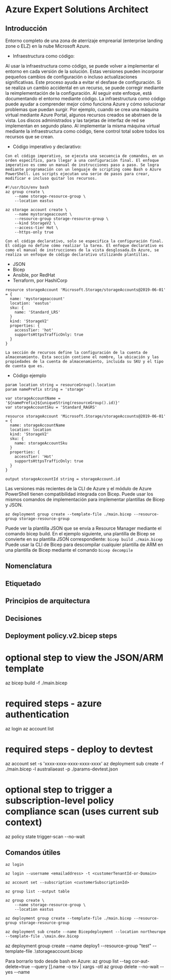 # Azure Expert Solutions Architect 

## Introducción
Entorno completo de una zona de aterrizaje emprearial (enterprise landing zone o ELZ) en la nube Microsoft Azure.
* Infraestructura como código:

Al usar la infraestructura como código, se puede volver a implementar el entorno en cada versión de la solución. Estas versiones pueden incorporar pequeños cambios de configuración o incluso actualizaciones significativas. Este proceso ayuda a evitar el desfase de configuración. Si se realiza un cambio accidental en un recurso, se puede corregir mediante la reimplementación de la configuración. Al seguir este enfoque, está documentando el entorno mediante código.
La infraestructura como código puede ayudar a comprender mejor cómo funciona Azure y cómo solucionar problemas que puedan surgir. Por ejemplo, cuando se crea una máquina virtual mediante Azure Portal, algunos recursos creados se abstraen de la vista. Los discos administrados y las tarjetas de interfaz de red se implementan en segundo plano. Al implementar la misma máquina virtual mediante la infraestructura como código, tiene control total sobre todos los recursos que se crean.
* Código imperativo y declarativo:

```Con el código imperativo, se ejecuta una secuencia de comandos, en un orden específico, para llegar a una configuración final. El enfoque imperativo es como un manual de instrucciones paso a paso. Se logra mediante programación con un lenguaje de scripting como Bash o Azure PowerShell. Los scripts ejecutan una serie de pasos para crear, modificar e incluso quitar los recursos.```

```CLI
#!/usr/bin/env bash
az group create \
    --name storage-resource-group \
    --location eastus

az storage account create \
    --name mystorageaccount \
    --resource-group storage-resource-group \
    --kind StorageV2 \
    --access-tier Hot \
    --https-only true
```

```Con el código declarativo, solo se especifica la configuración final. El código no define cómo realizar la tarea. El enfoque declarativo es como el manual de instrucciones de la vista desglosada.En Azure, se realiza un enfoque de código declarativo utilizando plantillas.```
* JSON
* Bicep
* Ansible, por RedHat
* Terraform, por HashiCorp

```
resource storageAccount 'Microsoft.Storage/storageAccounts@2019-06-01' = {
  name: 'mystorageaccount'
  location: 'eastus'
  sku: {
    name: 'Standard_LRS'
  }
  kind: 'StorageV2'
  properties: {
    accessTier: 'hot'
    supportsHttpsTrafficOnly: true
  }
}
```
```La sección de recursos define la configuración de la cuenta de almacenamiento. Esta sección contiene el nombre, la ubicación y las propiedades de la cuenta de almacenamiento, incluida su SKU y el tipo de cuenta que es.```
* Código ejemplo

```
param location string = resourceGroup().location
param namePrefix string = 'storage'

var storageAccountName = '${namePrefix}${uniqueString(resourceGroup().id)}'
var storageAccountSku = 'Standard_RAGRS'

resource storageAccount 'Microsoft.Storage/storageAccounts@2019-06-01' = {
  name: storageAccountName
  location: location
  kind: 'StorageV2'
  sku: {
    name: storageAccountSku
  }
  properties: {
    accessTier: 'Hot'
    supportsHttpsTrafficOnly: true
  }
}

output storageAccountId string = storageAccount.id
```
Las versiones más recientes de la CLI de Azure y el módulo de Azure PowerShell tienen compatibilidad integrada con Bicep. Puede usar los mismos comandos de implementación para implementar plantillas de Bicep y JSON.

```CLI
az deployment group create --template-file ./main.bicep --resource-group storage-resource-group
```

Puede ver la plantilla JSON que se envía a Resource Manager mediante el comando bicep build. En el ejemplo siguiente, una plantilla de Bicep se convierte en su plantilla JSON correspondiente:
```bicep build ./main.bicep```
Puede usar la CLI de Bicep para descompilar cualquier plantilla de ARM en una plantilla de Bicep mediante el comando ```bicep decompile```

## Nomenclatura


## Etiquetado


## Principios de arquitectura


## Decisiones

## Deployment policy.v2.bicep steps
# optional step to view the JSON/ARM template
az bicep build -f ./main.bicep

# required steps - azure authentication
az login
az account list

# required steps - deploy to devtest
az account set -s 'xxxx-xxxx-xxxx-xxxx-xxxx'
az deployment sub create -f ./main.bicep -l australiaeast -p ./params-devtest.json
# optional step to trigger a subscription-level policy compliance scan (uses current sub context)
az policy state trigger-scan --no-wait
## Comandos útiles
```CLI
az login
```
``` CLI 
az login --username <emailaddress> -t <customerTenantId-or-Domain>
```
```CLI
az account set --subscription <customerSubscriptionId>
```
```CLI
az group list --output table
```
```CLI
az group create \
    --name storage-resource-group \
    --location eastus
```
```CLI
az deployment group create --template-file ./main.bicep --resource-group storage-resource-group
```
```CLI
az deployment sub create --name Bicepdeployment --location northeurope --template-file .\main.dev.bicep
```
az deployment group create --name deploy1 --resource-group "test" --template-file .\storageaccount.bicep

Para borrarlo todo desde bash en Azure: 
az group list --tag cor-aut-delete=true --query [].name -o tsv | xargs -otl az group delete --no-wait  --yes --name



